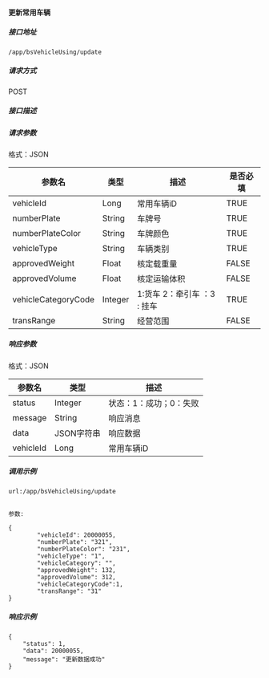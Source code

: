 #### 更新常用车辆

##### 接口地址

```
/app/bsVehicleUsing/update
```

##### 请求方式

POST

##### 接口描述

##### 请求参数

格式：JSON

| 参数名 | 类型 | 描述 | 是否必填 |
| --- | --- | --- | --- |
| vehicleId| Long| 常用车辆iD |TRUE|
| numberPlate| String | 车牌号 | TRUE|
| numberPlateColor| String | 车牌颜色 | TRUE|
| vehicleType| String |  车辆类别  | TRUE|
| approvedWeight| Float| 核定载重量 | FALSE |
| approvedVolume| Float | 核定运输体积| FALSE |
| vehicleCategoryCode| Integer | 1:货车  2：牵引车 ：3 : 挂车 |TRUE|
| transRange| String | 经营范围 | FALSE |

##### 响应参数

格式：JSON

| 参数名 | 类型 | 描述 |
| --- | --- | --- |
| status| Integer | 状态：1：成功；0：失败 |
| message| String | 响应消息 |
| data| JSON字符串| 响应数据 |
| vehicleId| Long| 常用车辆iD |
##### 调用示例

```
url:/app/bsVehicleUsing/update


参数:

{
        "vehicleId": 20000055,
        "numberPlate": "321",
        "numberPlateColor": "231",
        "vehicleType": "1",
        "vehicleCategory": "",
        "approvedWeight": 132,
        "approvedVolume": 312,
        "vehicleCategoryCode":1,
        "transRange": "31"
}
```



##### 响应示例

```
{
    "status": 1,
    "data": 20000055,
    "message": "更新数据成功"
}
```


